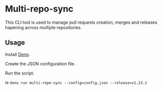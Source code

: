 # Multi-repo-sync
This CLI tool is used to manage pull requests creation, merges and releases hapening across multiple repositories.

## Usage
Install [Deno](https://docs.deno.com/runtime/manual/getting_started/installation/).

Create the JSON configuration file.

Run the script.

ie
```deno run multi-repo-sync --config=config.json --release=v1.23.2```